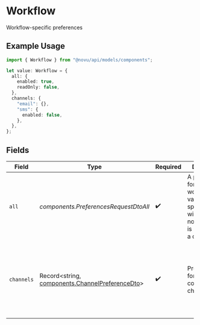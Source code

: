 # Workflow

Workflow-specific preferences

## Example Usage

```typescript
import { Workflow } from "@novu/api/models/components";

let value: Workflow = {
  all: {
    enabled: true,
    readOnly: false,
  },
  channels: {
    "email": {},
    "sms": {
      enabled: false,
    },
  },
};
```

## Fields

| Field                                                                                                              | Type                                                                                                               | Required                                                                                                           | Description                                                                                                        | Example                                                                                                            |
| ------------------------------------------------------------------------------------------------------------------ | ------------------------------------------------------------------------------------------------------------------ | ------------------------------------------------------------------------------------------------------------------ | ------------------------------------------------------------------------------------------------------------------ | ------------------------------------------------------------------------------------------------------------------ |
| `all`                                                                                                              | *components.PreferencesRequestDtoAll*                                                                              | :heavy_check_mark:                                                                                                 | A preference for the workflow. The values specified here will be used if no preference is specified for a channel. |                                                                                                                    |
| `channels`                                                                                                         | Record<string, [components.ChannelPreferenceDto](../../models/components/channelpreferencedto.md)>                 | :heavy_check_mark:                                                                                                 | Preferences for different communication channels                                                                   | {<br/>"email": {<br/>"enabled": true<br/>},<br/>"sms": {<br/>"enabled": false<br/>}<br/>}                          |